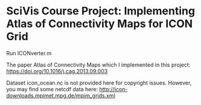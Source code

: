 # SciVis Course Project: Implementing Atlas of Connectivity Maps for ICON Grid

Run ICONverter.m

The paper Atlas of Connectivity Maps which I implemented in this project: https://doi.org/10.1016/j.cag.2013.09.003

Dataset icon_ocean.nc is not provided here for copyright issues. However, you may find some netcdf data here:
http://icon-downloads.mpimet.mpg.de/mpim_grids.xml
